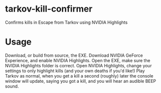 # tarkov-kill-confirmer
Confirms kills in Escape from Tarkov using NVIDIA Highlights

# Usage
Download, or build from source, the EXE.
Download NVIDIA GeForce Experience, and enable NVIDIA Highlights.
Open the EXE, make sure the NVIDIA Highlights folder is correct.
Open NVIDIA Highlights, change your settings to only highlight kills (and your own deaths if you'd like!)
Play Tarkov as normal, when you get a kill a second (roughly) later the console window will update, saying you got a kill, and you will hear an audible BEEP sound.
